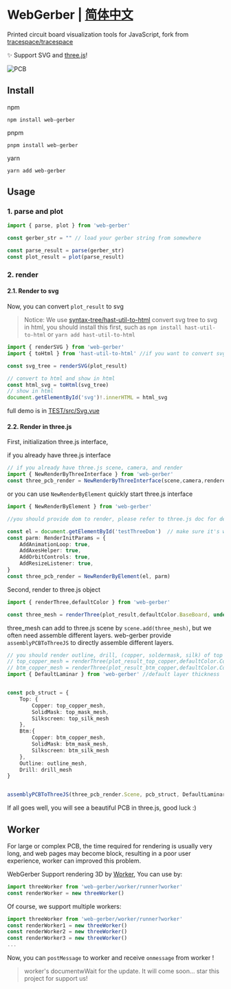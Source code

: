 # WebGerber | [简体中文](./README-CN.md)
Printed circuit board visualization tools for JavaScript, fork from [tracespace/tracespace](https://github.com/tracespace/tracespace)

✨ Support SVG and [three.js](https://github.com/mrdoob/three.js)!

![PCB](https://github.com/rakirizu/WebGerber/blob/main/img/pcb.png?raw=true)

## Install
npm
```shell
npm install web-gerber
```
pnpm
```shell
pnpm install web-gerber
```
yarn
```shell
yarn add web-gerber
```

## Usage
### 1. parse and plot
```typescript
import { parse, plot } from 'web-gerber'

const gerber_str = "" // load your gerber string from somewhere

const parse_result = parse(gerber_str)
const plot_result = plot(parse_result)
```
### 2. render
#### 2.1. Render to svg
Now, you can convert `plot_result` to svg
> Notice: We use [syntax-tree/hast-util-to-html](https://github.com/syntax-tree/hast-util-to-html) convert svg tree to svg in html, you should install this first, such as `npm install hast-util-to-html` or `yarn add hast-util-to-html`
```TypeScript
import { renderSVG } from 'web-gerber'
import { toHtml } from 'hast-util-to-html' //if you want to convert svg tree to html

const svg_tree = renderSVG(plot_result)

// convert to html and show in html
const html_svg = toHtml(svg_tree)
// show in html
document.getElementById('svg')!.innerHTML = html_svg
```
full demo is in [TEST/src/Svg.vue](https://github.com/rakirizu/WebGerber/blob/main/TEST/src/Svg.vue)
#### 2.2. Render in three.js
First, initialization three.js interface,

if you already have three.js interface
```typescript
// if you already have three.js scene, camera, and render
import { NewRenderByThreeInterface } from 'web-gerber'
const three_pcb_render = NewRenderByThreeInterface(scene,camera,renderer)
```
or you can use `NewRenderByElement` quickly start three.js interface
```typescript
import { NewRenderByElement } from 'web-gerber'

//you should provide dom to render, please refer to three.js doc for details.

const el = document.getElementById('testThreeDom')  // make sure it's width and height!
const parm: RenderInitParams = {
    AddAnimationLoop: true,
    AddAxesHelper: true,
    AddOrbitControls: true,
    AddResizeListener: true,
}
const three_pcb_render = NewRenderByElement(el, parm)
```

Second, render to three.js object
```Typescript
import { renderThree,defaultColor } from 'web-gerber'

const three_mesh = renderThree(plot_result,defaultColor.BaseBoard, undefined, false)

```
three_mesh can add to three.js scene by `scene.add(three_mesh)`, but we often need assemble different layers. web-gerber provide `assemblyPCBToThreeJS` to  directly assemble different layers.
```typescript
// you should render outline, drill, (copper, soldermask, silk) of top and bottom
// top_copper_mesh = renderThree(plot_result_top_copper,defaultColor.Copper, undefined, false)
// btm_copper_mesh = renderThree(plot_result_btm_copper,defaultColor.Copper, undefined, false)
import { DefaultLaminar } from 'web-gerber' //default layer thickness


const pcb_struct = {
	Top: {
		Copper: top_copper_mesh,
		SolidMask: top_mask_mesh,
		Silkscreen: top_silk_mesh
	},
	Btm:{
		Copper: btm_copper_mesh,
		SolidMask: btm_mask_mesh,
		Silkscreen: btm_silk_mesh
	},
	Outline: outline_mesh,
	Drill: drill_mesh
}


assemblyPCBToThreeJS(three_pcb_render.Scene, pcb_struct, DefaultLaminar)
```
If all goes well, you will see a beautiful PCB in three.js, good luck :)

## Worker
For large or complex PCB, the time required for rendering is usually very long, and web pages may become block, resulting in a poor user experience, worker can improved this problem.

WebGerber Support rendering 3D by [Worker](https://developer.mozilla.org/en-US/docs/Web/API/Worker/Worker), You can use by:
```Typescript
import threeWorker from 'web-gerber/worker/runner?worker'
const renderWorker = new threeWorker()
```
Of course, we support multiple workers:

```typescript
import threeWorker from 'web-gerber/worker/runner?worker'
const renderWorker1 = new threeWorker()
const renderWorker2 = new threeWorker()
const renderWorker3 = new threeWorker()
...
```
Now, you can `postMessage` to worker and receive `onmessage` from worker !

> worker's documentwWait for the update. It will come soon...
> star this project for support us!
